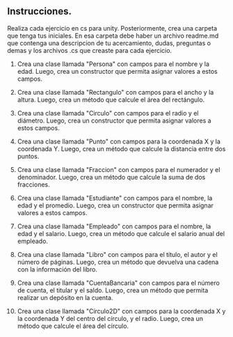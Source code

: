 ## Instrucciones.
Realiza cada ejercicio en cs para unity. Posteriormente, crea una carpeta que tenga tus iniciales. En esa carpeta debe haber un archivo readme.md que contenga una descripcion de tu acercamiento, dudas, preguntas o demas y los archivos .cs que creaste para cada ejercicio.

1. Crea una clase llamada "Persona" con campos para el nombre y la edad. Luego, crea un constructor que permita asignar valores a estos campos.

2. Crea una clase llamada "Rectangulo" con campos para el ancho y la altura. Luego, crea un método que calcule el área del rectángulo.

3. Crea una clase llamada "Circulo" con campos para el radio y el diámetro. Luego, crea un constructor que permita asignar valores a estos campos.

4. Crea una clase llamada "Punto" con campos para la coordenada X y la coordenada Y. Luego, crea un método que calcule la distancia entre dos puntos.

5. Crea una clase llamada "Fraccion" con campos para el numerador y el denominador. Luego, crea un método que calcule la suma de dos fracciones.

6. Crea una clase llamada "Estudiante" con campos para el nombre, la edad y el promedio. Luego, crea un constructor que permita asignar valores a estos campos.

7. Crea una clase llamada "Empleado" con campos para el nombre, la edad y el salario. Luego, crea un método que calcule el salario anual del empleado.

8. Crea una clase llamada "Libro" con campos para el título, el autor y el número de páginas. Luego, crea un método que devuelva una cadena con la información del libro.

9. Crea una clase llamada "CuentaBancaria" con campos para el número de cuenta, el titular y el saldo. Luego, crea un método que permita realizar un depósito en la cuenta.

10. Crea una clase llamada "Círculo2D" con campos para la coordenada X y la coordenada Y del centro del círculo, y el radio. Luego, crea un método que calcule el área del círculo.
 